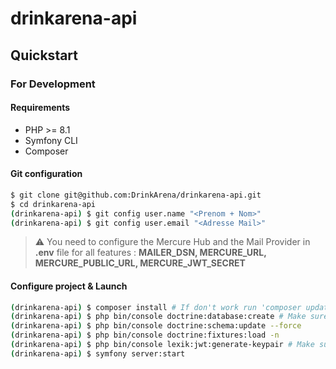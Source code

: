 # drinkarena-api

## Quickstart

### For Development

#### Requirements

- PHP >= 8.1
- Symfony CLI
- Composer

#### Git configuration

```sh
$ git clone git@github.com:DrinkArena/drinkarena-api.git
$ cd drinkarena-api
(drinkarena-api) $ git config user.name "<Prenom + Nom>"
(drinkarena-api) $ git config user.email "<Adresse Mail>"
```

> ⚠️ You need to configure the Mercure Hub and the Mail Provider in **.env** file for all features :
> **MAILER_DSN, MERCURE_URL, MERCURE_PUBLIC_URL, MERCURE_JWT_SECRET**

#### Configure project & Launch

```sh
(drinkarena-api) $ composer install # If don't work run 'composer update' before and retry install
(drinkarena-api) $ php bin/console doctrine:database:create # Make sure that all session are disconnected
(drinkarena-api) $ php bin/console doctrine:schema:update --force
(drinkarena-api) $ php bin/console doctrine:fixtures:load -n
(drinkarena-api) $ php bin/console lexik:jwt:generate-keypair # Make sure openssl is installed
(drinkarena-api) $ symfony server:start
```
